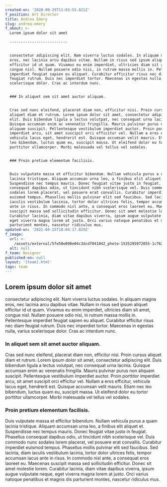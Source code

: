 ```yaml
---
created-on: '2020-09-29T11:03:55.821Z'
f_position: Art Director
title: Andrea Emery
slug: andrea-emery
f_about: >-
  Lorem ipsum dolor sit amet

  --------------------------


  consectetur adipiscing elit. Nam viverra luctus sodales. In aliquam magna
  eros, nec lacinia arcu dapibus vitae. Nullam in risus sed ipsum aliquet
  efficitur id ut quam. Vivamus eu enim imperdiet, ultricies diam sit amet,
  congue nisl. Nullam posuere odio nisi, in rutrum massa mollis in. Pellentesque
  imperdiet feugiat sapien eu aliquet. Curabitur efficitur risus nec diam
  feugiat rutrum. Duis nec imperdiet tortor. Maecenas in egestas nulla, varius
  scelerisque dolor. Cras ac interdum nunc.


  ### In aliquet sem sit amet auctor aliquam.


  Cras sed nunc eleifend, placerat diam non, efficitur nisi. Proin cursus
  aliquet diam et rutrum. Lorem ipsum dolor sit amet, consectetur adipiscing
  elit. Duis bibendum ligula a lectus volutpat, nec consequat urna lacinia.
  Quisque accumsan enim ac venenatis fringilla. Mauris pulvinar purus non
  aliquam suscipit. Pellentesque vestibulum imperdiet auctor. Proin porttitor
  imperdiet arcu, sit amet suscipit orci efficitur vel. Nullam a eros efficitur,
  vehicula lacus eget, hendrerit est. Quisque accumsan velit mauris. Etiam nec
  leo bibendum, luctus quam eu, suscipit massa. Ut eleifend dolor eu tortor
  porttitor ullamcorper. Morbi malesuada vel tellus vel sodales.


  ### Proin pretium elementum facilisis.


  Duis vulputate massa et efficitur bibendum. Nullam vehicula purus a quam
  lacinia tristique. Aliquam accumsan urna leo, a finibus elit aliquet et.
  Suspendisse nec tempus mauris. Donec feugiat vitae justo in feugiat. Phasellus
  consequat dapibus odio, ut tincidunt nibh scelerisque vel. Duis commodo nunc
  sodales lorem placerat, vel posuere erat convallis. Curabitur imperdiet
  euismod tempus. Phasellus mollis pulvinar elit sed faucibus. Sed lacinia, diam
  iaculis vestibulum lacinia, tortor dolor ultrices felis, tempor accumsan lacus
  ante in risus. In commodo nisl ante, a consequat eros laoreet eu. Maecenas
  suscipit massa sed sollicitudin efficitur. Donec sit amet molestie lorem.
  Curabitur lacinia, diam vitae dapibus viverra, ipsum augue vulputate neque,
  eget viverra magna lorem at justo. Orci varius natoque penatibus et magnis dis
  parturient montes, nascetur ridiculus mus.
updated-on: '2021-04-15T18:04:17.029Z'
f_image:
  url: >-
    /assets/external/5fe50e098e04c3dcdf041042_photo-1535295972055-1c762f4483e5201.jpg
  alt: null
f_team: Designer
published-on: null
layout: '[team].html'
tags: team
---
```


Lorem ipsum dolor sit amet
--------------------------

consectetur adipiscing elit. Nam viverra luctus sodales. In aliquam magna eros, nec lacinia arcu dapibus vitae. Nullam in risus sed ipsum aliquet efficitur id ut quam. Vivamus eu enim imperdiet, ultricies diam sit amet, congue nisl. Nullam posuere odio nisi, in rutrum massa mollis in. Pellentesque imperdiet feugiat sapien eu aliquet. Curabitur efficitur risus nec diam feugiat rutrum. Duis nec imperdiet tortor. Maecenas in egestas nulla, varius scelerisque dolor. Cras ac interdum nunc.

### In aliquet sem sit amet auctor aliquam.

Cras sed nunc eleifend, placerat diam non, efficitur nisi. Proin cursus aliquet diam et rutrum. Lorem ipsum dolor sit amet, consectetur adipiscing elit. Duis bibendum ligula a lectus volutpat, nec consequat urna lacinia. Quisque accumsan enim ac venenatis fringilla. Mauris pulvinar purus non aliquam suscipit. Pellentesque vestibulum imperdiet auctor. Proin porttitor imperdiet arcu, sit amet suscipit orci efficitur vel. Nullam a eros efficitur, vehicula lacus eget, hendrerit est. Quisque accumsan velit mauris. Etiam nec leo bibendum, luctus quam eu, suscipit massa. Ut eleifend dolor eu tortor porttitor ullamcorper. Morbi malesuada vel tellus vel sodales.

### Proin pretium elementum facilisis.

Duis vulputate massa et efficitur bibendum. Nullam vehicula purus a quam lacinia tristique. Aliquam accumsan urna leo, a finibus elit aliquet et. Suspendisse nec tempus mauris. Donec feugiat vitae justo in feugiat. Phasellus consequat dapibus odio, ut tincidunt nibh scelerisque vel. Duis commodo nunc sodales lorem placerat, vel posuere erat convallis. Curabitur imperdiet euismod tempus. Phasellus mollis pulvinar elit sed faucibus. Sed lacinia, diam iaculis vestibulum lacinia, tortor dolor ultrices felis, tempor accumsan lacus ante in risus. In commodo nisl ante, a consequat eros laoreet eu. Maecenas suscipit massa sed sollicitudin efficitur. Donec sit amet molestie lorem. Curabitur lacinia, diam vitae dapibus viverra, ipsum augue vulputate neque, eget viverra magna lorem at justo. Orci varius natoque penatibus et magnis dis parturient montes, nascetur ridiculus mus.

